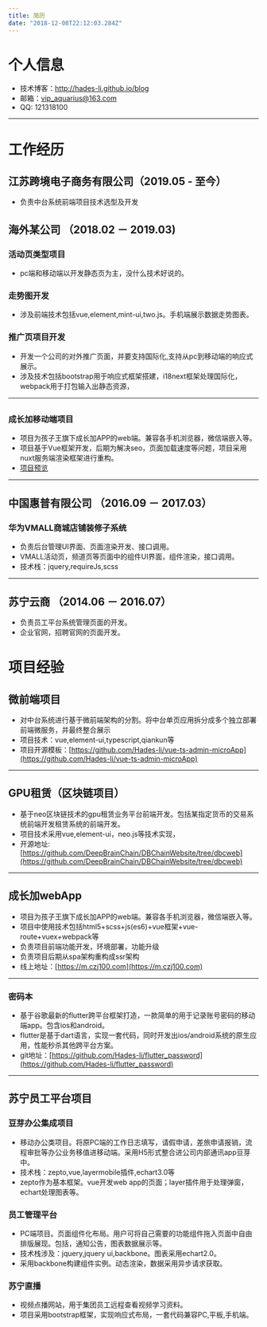 ```yaml
---
title: 简历
date: "2018-12-08T22:12:03.284Z"
---
```


# 个人信息

- 技术博客：http://hades-li.github.io/blog
- 邮箱：vip_aquarius@163.com
- QQ: 121318100

---

# 工作经历

## 江苏跨境电子商务有限公司（2019.05 - 至今）

- 负责中台系统前端项目技术选型及开发

## 海外某公司 （2018.02 － 2019.03)

### 活动页类型项目

- pc端和移动端以开发静态页为主，没什么技术好说的。

### 走势图开发

- 涉及前端技术包括vue,element,mint-ui,two.js。手机端展示数据走势图表。

### 推广页项目开发

- 开发一个公司的对外推广页面，并要支持国际化,支持从pc到移动端的响应式展示。
- 涉及技术包括bootstrap用于响应式框架搭建，i18next框架处理国际化，webpack用于打包输入出静态资源，

---

<h2 id='hzw'- 江苏孩子王实业有限公司 （2017.04 － 2018.01）</h2>

### 成长加移动端项目

- 项目为孩子王旗下成长加APP的web端。兼容各手机浏览器，微信端嵌入等。
- 项目基于Vue框架开发，后期为解决seo，页面加载速度等问题，项目采用nuxt服务端渲染框架进行重构。
- [项目预览](http://m.czj100.com)

---

## 中国惠普有限公司 （2016.09 － 2017.03）

### 华为VMALL商城店铺装修子系统

- 负责后台管理UI界面、页面渲染开发、接口调用。
- VMALL活动页，频道页等页面中的组件UI界面，组件渲染，接口调用。
- 技术栈：jquery,requireJs,scss

---

<h2 id='snys'>苏宁云商 （2014.06 － 2016.07）</h2>

- 负责员工平台系统管理页面的开发。
- 企业官网，招聘官网的页面开发。


# 项目经验

## 微前端项目

- 对中台系统进行基于微前端架构的分割。将中台单页应用拆分成多个独立部署前端微服务，并最终整合展示
- 项目技术：vue,element-ui,typescript,qiankun等
- 项目开源模板：[https://github.com/Hades-li/vue-ts-admin-microApp](https://github.com/Hades-li/vue-ts-admin-microApp)

---

## GPU租赁（区块链项目）

- 基于neo区块链技术的gpu租赁业务平台前端开发。包括某指定货币的交易系统前端开发租赁系统的前端开发。
- 项目技术采用vue,element-ui，neo.js等技术实现，
- 开源地址: [https://github.com/DeepBrainChain/DBChainWebsite/tree/dbcweb](https://github.com/DeepBrainChain/DBChainWebsite/tree/dbcweb)

---

## 成长加webApp

- 项目为孩子王旗下成长加APP的web端。兼容各手机浏览器，微信端嵌入等。
- 项目中使用技术包括html5+scss+js(es6)+vue框架+vue-route+vuex+webpack等
- 负责项目前端功能开发，环境部署，功能升级
- 负责项目后期从spa架构重构成ssr架构
- 线上地址：[https://m.czj100.com](https://m.czj100.com)

---

### 密码本

- 基于谷歌最新的flutter跨平台框架打造，一款简单的用于记录账号密码的移动端app。包含ios和android。
- flutter是基于dart语言，实现一套代码，同时开发出ios/android系统的原生应用，性能秒杀其他跨平台方案。
- git地址：[https://github.com/Hades-li/flutter_password](https://github.com/Hades-li/flutter_password)

---

## 苏宁员工平台项目

### 豆芽办公集成项目

- 移动办公类项目。将原PC端的工作日志填写，请假申请，差旅申请报销，流程审批等办公业务移值进移动端。采用H5形式整合进公司内部通讯app豆芽中。
- 技术栈：zepto,vue,layermobile插件,echart3.0等
- zepto作为基本框架。vue开发web app的页面；layer插件用于处理弹窗，echart处理图表等。

### 员工管理平台
- PC端项目。页面组件化布局。用户可将自己需要的功能组件拖入页面中自由排版展现。包括，通知公告，图表数据展示等。
- 技术栈涉及：jquery,jquery ui,backbone。图表采用echart2.0。
- 采用backbone构建组件实例。动态渲染，数据采用异步请求获取。

### 苏宁直播
- 视频点播网站，用于集团员工远程查看视频学习资料。
- 项目采用bootstrap框架，实现响应式布局，一套代码兼容PC,平板,手机端。





